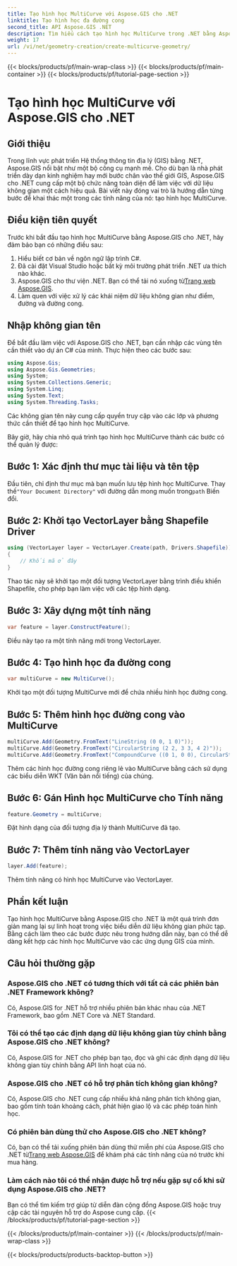 ```yaml
---
title: Tạo hình học MultiCurve với Aspose.GIS cho .NET
linktitle: Tạo hình học đa đường cong
second_title: API Aspose.GIS .NET
description: Tìm hiểu cách tạo hình học MultiCurve trong .NET bằng Aspose.GIS để biểu diễn và phân tích dữ liệu không gian hiệu quả.
weight: 17
url: /vi/net/geometry-creation/create-multicurve-geometry/
---
```


{{< blocks/products/pf/main-wrap-class >}}
{{< blocks/products/pf/main-container >}}
{{< blocks/products/pf/tutorial-page-section >}}

# Tạo hình học MultiCurve với Aspose.GIS cho .NET

## Giới thiệu
Trong lĩnh vực phát triển Hệ thống thông tin địa lý (GIS) bằng .NET, Aspose.GIS nổi bật như một bộ công cụ mạnh mẽ. Cho dù bạn là nhà phát triển dày dạn kinh nghiệm hay mới bước chân vào thế giới GIS, Aspose.GIS cho .NET cung cấp một bộ chức năng toàn diện để làm việc với dữ liệu không gian một cách hiệu quả. Bài viết này đóng vai trò là hướng dẫn từng bước để khai thác một trong các tính năng của nó: tạo hình học MultiCurve.
## Điều kiện tiên quyết
Trước khi bắt đầu tạo hình học MultiCurve bằng Aspose.GIS cho .NET, hãy đảm bảo bạn có những điều sau:
1. Hiểu biết cơ bản về ngôn ngữ lập trình C#.
2. Đã cài đặt Visual Studio hoặc bất kỳ môi trường phát triển .NET ưa thích nào khác.
3.  Aspose.GIS cho thư viện .NET. Bạn có thể tải nó xuống từ[Trang web Aspose.GIS](https://releases.aspose.com/gis/net/).
4. Làm quen với việc xử lý các khái niệm dữ liệu không gian như điểm, đường và đường cong.

## Nhập không gian tên
Để bắt đầu làm việc với Aspose.GIS cho .NET, bạn cần nhập các vùng tên cần thiết vào dự án C# của mình. Thực hiện theo các bước sau:

```csharp
using Aspose.Gis;
using Aspose.Gis.Geometries;
using System;
using System.Collections.Generic;
using System.Linq;
using System.Text;
using System.Threading.Tasks;
```
Các không gian tên này cung cấp quyền truy cập vào các lớp và phương thức cần thiết để tạo hình học MultiCurve.

Bây giờ, hãy chia nhỏ quá trình tạo hình học MultiCurve thành các bước có thể quản lý được:
## Bước 1: Xác định thư mục tài liệu và tên tệp
 Đầu tiên, chỉ định thư mục mà bạn muốn lưu tệp hình học MultiCurve. Thay thế`"Your Document Directory"` với đường dẫn mong muốn trong`path` Biến đổi.
## Bước 2: Khởi tạo VectorLayer bằng Shapefile Driver
```csharp
using (VectorLayer layer = VectorLayer.Create(path, Drivers.Shapefile))
{
    // Khối mã ở đây
}
```
Thao tác này sẽ khởi tạo một đối tượng VectorLayer bằng trình điều khiển Shapefile, cho phép bạn làm việc với các tệp hình dạng.
## Bước 3: Xây dựng một tính năng
```csharp
var feature = layer.ConstructFeature();
```
Điều này tạo ra một tính năng mới trong VectorLayer.
## Bước 4: Tạo hình học đa đường cong
```csharp
var multiCurve = new MultiCurve();
```
Khởi tạo một đối tượng MultiCurve mới để chứa nhiều hình học đường cong.
## Bước 5: Thêm hình học đường cong vào MultiCurve
```csharp
multiCurve.Add(Geometry.FromText("LineString (0 0, 1 0)"));
multiCurve.Add(Geometry.FromText("CircularString (2 2, 3 3, 4 2)"));
multiCurve.Add(Geometry.FromText("CompoundCurve ((0 1, 0 0), CircularString (0 0, 3 3, 6 0))"));
```
Thêm các hình học đường cong riêng lẻ vào MultiCurve bằng cách sử dụng các biểu diễn WKT (Văn bản nổi tiếng) của chúng.
## Bước 6: Gán Hình học MultiCurve cho Tính năng
```csharp
feature.Geometry = multiCurve;
```
Đặt hình dạng của đối tượng địa lý thành MultiCurve đã tạo.
## Bước 7: Thêm tính năng vào VectorLayer
```csharp
layer.Add(feature);
```
Thêm tính năng có hình học MultiCurve vào VectorLayer.

## Phần kết luận
Tạo hình học MultiCurve bằng Aspose.GIS cho .NET là một quá trình đơn giản mang lại sự linh hoạt trong việc biểu diễn dữ liệu không gian phức tạp. Bằng cách làm theo các bước được nêu trong hướng dẫn này, bạn có thể dễ dàng kết hợp các hình học MultiCurve vào các ứng dụng GIS của mình.
## Câu hỏi thường gặp
### Aspose.GIS cho .NET có tương thích với tất cả các phiên bản .NET Framework không?
Có, Aspose.GIS for .NET hỗ trợ nhiều phiên bản khác nhau của .NET Framework, bao gồm .NET Core và .NET Standard.
### Tôi có thể tạo các định dạng dữ liệu không gian tùy chỉnh bằng Aspose.GIS cho .NET không?
Có, Aspose.GIS for .NET cho phép bạn tạo, đọc và ghi các định dạng dữ liệu không gian tùy chỉnh bằng API linh hoạt của nó.
### Aspose.GIS cho .NET có hỗ trợ phân tích không gian không?
Có, Aspose.GIS cho .NET cung cấp nhiều khả năng phân tích không gian, bao gồm tính toán khoảng cách, phát hiện giao lộ và các phép toán hình học.
### Có phiên bản dùng thử cho Aspose.GIS cho .NET không?
Có, bạn có thể tải xuống phiên bản dùng thử miễn phí của Aspose.GIS cho .NET từ[Trang web Aspose.GIS](https://releases.aspose.com/gis/net/) để khám phá các tính năng của nó trước khi mua hàng.
### Làm cách nào tôi có thể nhận được hỗ trợ nếu gặp sự cố khi sử dụng Aspose.GIS cho .NET?
Bạn có thể tìm kiếm trợ giúp từ diễn đàn cộng đồng Aspose.GIS hoặc truy cập các tài nguyên hỗ trợ do Aspose cung cấp.
{{< /blocks/products/pf/tutorial-page-section >}}

{{< /blocks/products/pf/main-container >}}
{{< /blocks/products/pf/main-wrap-class >}}

{{< blocks/products/products-backtop-button >}}
